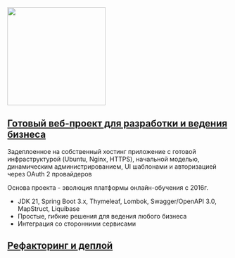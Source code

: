 <img src="http://javaops.ru/static/img/logo/javaops_30.png" width="223"/>

## [Готовый веб-проект для разработки и ведения бизнеса](https://javaops.ru/view/startup)
Задеплоенное на собственный хостинг приложение с готовой инфраструктурой (Ubuntu, Nginx, HTTPS), начальной моделью, динамическим администрированием, UI шаблонами и авторизацией через OAuth 2 провайдеров  

Основа проекта - эволюция платформы онлайн-обучения с 2016г.

- JDK 21, Spring Boot 3.x, Thymeleaf, Lombok, Swagger/OpenAPI 3.0, MapStruct, Liquibase
- Простые, гибкие решения для ведения любого бизнеса
- Интеграция со сторонними сервисами

## [Рефакторинг и деплой](https://javaops.ru/view/startup/deploy)
